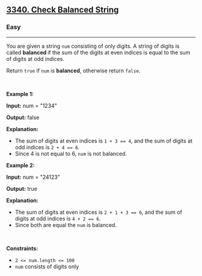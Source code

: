 <h2><a href="https://leetcode.com/problems/check-balanced-string/">3340. Check Balanced String</a></h2><h3>Easy</h3><hr><div style="user-select: auto;"><p style="user-select: auto;">You are given a string <code style="user-select: auto;">num</code> consisting of only digits. A string of digits is called <b style="user-select: auto;">balanced </b>if the sum of the digits at even indices is equal to the sum of digits at odd indices.</p>

<p style="user-select: auto;">Return <code style="user-select: auto;">true</code> if <code style="user-select: auto;">num</code> is <strong style="user-select: auto;">balanced</strong>, otherwise return <code style="user-select: auto;">false</code>.</p>

<p style="user-select: auto;">&nbsp;</p>
<p style="user-select: auto;"><strong class="example" style="user-select: auto;">Example 1:</strong></p>

<div class="example-block" style="user-select: auto;">
<p style="user-select: auto;"><strong style="user-select: auto;">Input:</strong> num<span class="example-io" style="user-select: auto;"> = "1234"</span></p>

<p style="user-select: auto;"><strong style="user-select: auto;">Output:</strong> <span class="example-io" style="user-select: auto;">false</span></p>

<p style="user-select: auto;"><strong style="user-select: auto;">Explanation:</strong></p>

<ul style="user-select: auto;">
	<li style="user-select: auto;">The sum of digits at even indices is <code style="user-select: auto;">1 + 3 == 4</code>, and the sum of digits at odd indices is <code style="user-select: auto;">2 + 4 == 6</code>.</li>
	<li style="user-select: auto;">Since 4 is not equal to 6, <code style="user-select: auto;">num</code> is not balanced.</li>
</ul>
</div>

<p style="user-select: auto;"><strong class="example" style="user-select: auto;">Example 2:</strong></p>

<div class="example-block" style="user-select: auto;">
<p style="user-select: auto;"><strong style="user-select: auto;">Input:</strong> num<span class="example-io" style="user-select: auto;"> = "24123"</span></p>

<p style="user-select: auto;"><strong style="user-select: auto;">Output:</strong> true</p>

<p style="user-select: auto;"><strong style="user-select: auto;">Explanation:</strong></p>

<ul style="user-select: auto;">
	<li style="user-select: auto;">The sum of digits at even indices is <code style="user-select: auto;">2 + 1 + 3 == 6</code>, and the sum of digits at odd indices is <code style="user-select: auto;">4 + 2 == 6</code>.</li>
	<li style="user-select: auto;">Since both are equal the <code style="user-select: auto;">num</code> is balanced.</li>
</ul>
</div>

<p style="user-select: auto;">&nbsp;</p>
<p style="user-select: auto;"><strong style="user-select: auto;">Constraints:</strong></p>

<ul style="user-select: auto;">
	<li style="user-select: auto;"><code style="user-select: auto;">2 &lt;= num.length &lt;= 100</code></li>
	<li style="user-select: auto;"><code style="user-select: auto;"><font face="monospace" style="user-select: auto;">num</font></code> consists of digits only</li>
</ul>
</div>